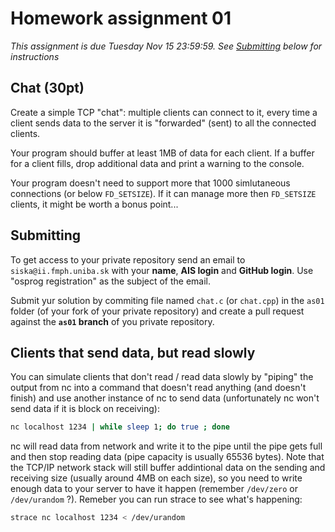 Homework assignment 01
======================

*This assignment is due Tuesday Nov 15 23:59:59. See [Submitting](#submitting)
below for instructions*

Chat (30pt)
-----------

Create a simple TCP "chat": multiple clients can connect to it, every time a
client sends data to the server it is "forwarded" (sent) to all the connected
clients.

Your program should buffer at least 1MB of data for each client. If a buffer
for a client fills, drop additional data and print a warning to the console.

Your program doesn't need to support more that 1000 simlutaneous connections
(or below `FD_SETSIZE`). If it can manage more then `FD_SETSIZE` clients, it might
be worth a bonus point...

Submitting
----------

To get access to your private repository send an email to
`siska@ii.fmph.uniba.sk` with your **name**, **AIS login** and **GitHub
login**.  Use "osprog registration" as the subject of the email.

Submit yur solution by commiting  file named `chat.c` (or `chat.cpp`) in
the `as01` folder (of your fork of your private repository) and create a
pull request against the **`as01` branch** of you private repository.


Clients that send data, but read slowly
---------------------------------------

You can simulate clients that don't read / read data slowly by "piping" the
output from nc into a command that doesn't read anything (and doesn't finish)
and use another instance of nc to send data (unfortunately nc won't send data
if it is block on receiving):

```sh
nc localhost 1234 | while sleep 1; do true ; done
```

nc will read data from network and write it to the pipe until the pipe gets
full and then stop reading data (pipe capacity is usually 65536 bytes). Note
that the TCP/IP network stack will still buffer addintional data on the sending
and receiving size (usually around 4MB on each size), so you need to write enough
data to your server to have it happen (remember `/dev/zero` or `/dev/urandom` ?).
Remeber you can run strace to see what's happening:

```sh
strace nc localhost 1234 < /dev/urandom
```
